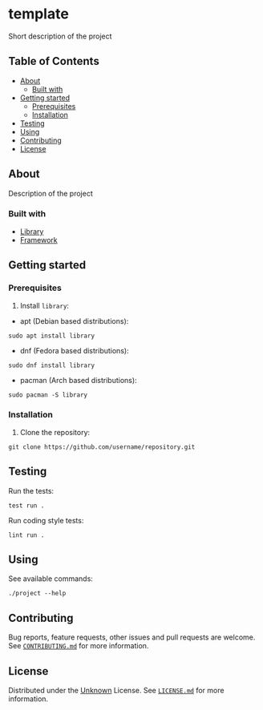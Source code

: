 # template

Short description of the project

## Table of Contents

- [About](#about)
  - [Built with](#built-with)
- [Getting started](#getting-started)
  - [Prerequisites](#prerequisites)
  - [Installation](#installation)
- [Testing](#testing)
- [Using](#using)
- [Contributing](#contributing)
- [License](#license)

## About

Description of the project

### Built with

- [Library](https://domain.tdl)
- [Framework](https://domain.tdl)

## Getting started

### Prerequisites

1. Install `library`:

- apt (Debian based distributions):

```shell script
sudo apt install library
```

- dnf (Fedora based distributions):

```shell script
sudo dnf install library
```

- pacman (Arch based distributions):

```shell script
sudo pacman -S library
```

### Installation

1. Clone the repository:

```shell script
git clone https://github.com/username/repository.git
```

## Testing

Run the tests:

```shell script
test run .
```

Run coding style tests:

```shell script
lint run .
```

## Using

See available commands:

```shell script
./project --help
```

## Contributing

Bug reports, feature requests, other issues and pull requests are welcome.
See [`CONTRIBUTING.md`](CONTRIBUTING.md) for more information.

## License

Distributed under the [Unknown](https://choosealicense.com/) License.
See [`LICENSE.md`](LICENSE.md) for more information.
